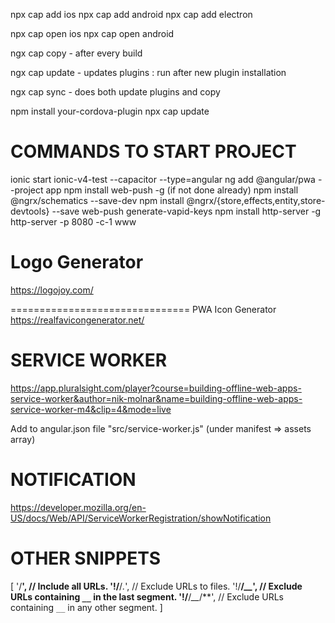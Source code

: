 npx cap add ios
npx cap add android
npx cap add electron

npx cap open ios
npx cap open android


ngx cap copy - after every build

ngx cap update - updates plugins : run after new plugin installation

ngx cap sync - does both update plugins and copy

npm install your-cordova-plugin
npx cap update

COMMANDS TO START PROJECT
==================================
ionic start ionic-v4-test --capacitor --type=angular
ng add @angular/pwa --project app
npm install web-push -g (if not done already)
npm install @ngrx/schematics --save-dev
npm install @ngrx/{store,effects,entity,store-devtools} --save
web-push generate-vapid-keys
npm install http-server -g
http-server -p 8080 -c-1 www


Logo Generator 
===============================
https://logojoy.com/

===============================
PWA
Icon Generator
https://realfavicongenerator.net/


SERVICE WORKER
===============================
https://app.pluralsight.com/player?course=building-offline-web-apps-service-worker&author=nik-molnar&name=building-offline-web-apps-service-worker-m4&clip=4&mode=live

Add to angular.json file
"src/service-worker.js" (under manifest => assets array)


NOTIFICATION
==============================
https://developer.mozilla.org/en-US/docs/Web/API/ServiceWorkerRegistration/showNotification



OTHER SNIPPETS
===========================================
[
  '/**',           // Include all URLs.
  '!/**/*.*',      // Exclude URLs to files.
  '!/**/*__*',     // Exclude URLs containing `__` in the last segment.
  '!/**/*__*/**',  // Exclude URLs containing `__` in any other segment.
]